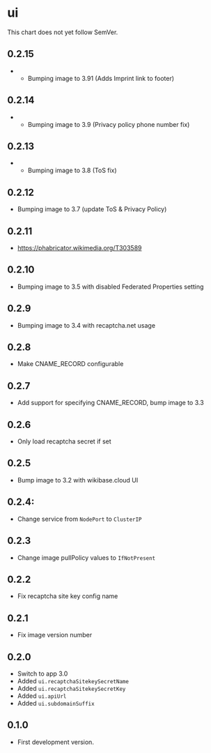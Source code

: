 # ui

This chart does not yet follow SemVer.

## 0.2.15
- - Bumping image to 3.91 (Adds Imprint link to footer)
## 0.2.14
- - Bumping image to 3.9 (Privacy policy phone number fix)
## 0.2.13
- - Bumping image to 3.8 (ToS fix)

## 0.2.12

- Bumping image to 3.7 (update ToS & Privacy Policy)

## 0.2.11

- https://phabricator.wikimedia.org/T303589

## 0.2.10

- Bumping image to 3.5 with disabled Federated Properties setting

## 0.2.9

- Bumping image to 3.4 with recaptcha.net usage

## 0.2.8

- Make CNAME_RECORD configurable

## 0.2.7

- Add support for specifying CNAME_RECORD, bump image to 3.3

## 0.2.6

- Only load recaptcha secret if set

## 0.2.5

- Bump image to 3.2 with wikibase.cloud UI

## 0.2.4:

- Change service from `NodePort` to `ClusterIP`
## 0.2.3

 - Change image pullPolicy values to `IfNotPresent`

## 0.2.2

- Fix recaptcha site key config name

## 0.2.1

- Fix image version number

## 0.2.0

- Switch to app 3.0
- Added `ui.recaptchaSitekeySecretName`
- Added `ui.recaptchaSitekeySecretKey`
- Added `ui.apiUrl`
- Added `ui.subdomainSuffix`

## 0.1.0

- First development version.
